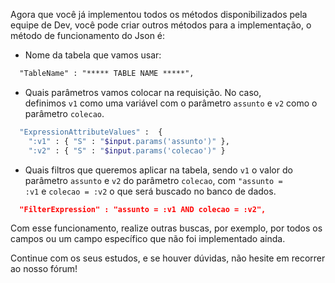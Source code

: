 Agora que você já implementou todos os métodos disponibilizados pela equipe de Dev, você pode criar outros métodos para a implementação, o método de funcionamento do Json é:

- Nome da tabela que vamos usar:

```markdown
  "TableName" : "***** TABLE NAME *****",
```

- Quais parâmetros vamos colocar na requisição. No caso, definimos `v1` como uma variável com o parâmetro `assunto` e `v2` como o parâmetro `colecao`.

```bash
  "ExpressionAttributeValues" :  {
    ":v1" : { "S" : "$input.params('assunto')" },
    ":v2" : { "S" : "$input.params('colecao')" }
```

- Quais filtros que queremos aplicar na tabela, sendo `v1` o valor do parâmetro `assunto` e `v2` do parâmetro `colecao`, com `"assunto = :v1` e `colecao = :v2` o que será buscado no banco de dados.

```json
  "FilterExpression" : "assunto = :v1 AND colecao = :v2",
```

Com esse funcionamento, realize outras buscas, por exemplo, por todos os campos ou um campo específico que não foi implementado ainda.

Continue com os seus estudos, e se houver dúvidas, não hesite em recorrer ao nosso fórum!